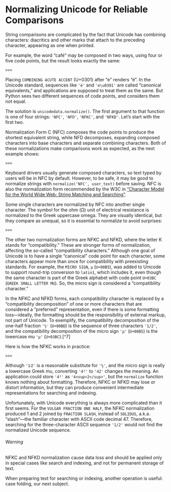 # Normalizing Unicode for Reliable Comparisons

String comparisons are complicated by the fact that Unicode has combining characters: diacritics and other marks that attach to the preceding character, appearing as one when printed.

For example, the word “café” may be composed in two ways, using four or five code points, but the result looks exactly the same:

```
>>> 
```

Placing `COMBINING ACUTE ACCENT` (U+0301) after “e” renders “é”. In the Unicode standard, sequences like `'é'` and `'e\u0301'` are called “canonical equivalents,” and applications are supposed to treat them as the same. But Python sees two different sequences of code points, and considers them not equal.

The solution is `unicodedata.normalize()`. The first argument to that function is one of four strings: `'NFC'`, `'NFD'`, `'NFKC'`, and `'NFKD'`. Let’s start with the first two.

Normalization Form C (NFC) composes the code points to produce the shortest equivalent string, while NFD decomposes, expanding composed characters into base characters and separate combining characters. Both of these normalizations make comparisons work as expected, as the next example shows:

```
>>> 
```

Keyboard drivers usually generate composed characters, so text typed by users will be in NFC by default. However, to be safe, it may be good to normalize strings with `normalize('NFC', user_text)` before saving. NFC is also the normalization form recommended by the W3C in [“Character Model for the World Wide Web: String Matching and Searching”](https://fpy.li/4-15).

Some single characters are normalized by NFC into another single character. The symbol for the ohm (Ω) unit of electrical resistance is normalized to the Greek uppercase omega. They are visually identical, but they compare as unequal, so it is essential to normalize to avoid surprises:

```
>>> 
```

The other two normalization forms are NFKC and NFKD, where the letter K stands for “compatibility.” These are stronger forms of normalization, affecting the so-called “compatibility characters.” Although one goal of Unicode is to have a single “canonical” code point for each character, some characters appear more than once for compatibility with preexisting standards. For example, the `MICRO SIGN`, `µ` (`U+00B5`), was added to Unicode to support round-trip conversion to `latin1`, which includes it, even though the same character is part of the Greek alphabet with code point `U+03BC` (`GREEK SMALL LETTER MU`). So, the micro sign is considered a “compatibility character.”

In the NFKC and NFKD forms, each compatibility character is replaced by a “compatibility decomposition” of one or more characters that are considered a “preferred” representation, even if there is some formatting loss—ideally, the formatting should be the responsibility of external markup, not part of Unicode. To exemplify, the compatibility decomposition of the one-half fraction `'½'` (`U+00BD`) is the sequence of three characters `'1/2'`, and the compatibility decomposition of the micro sign `'µ'` (`U+00B5`) is the lowercase mu `'μ'` (`U+03BC`).[^7]

Here is how the NFKC works in practice:

```
>>> 
```

Although `'1⁄2'` is a reasonable substitute for `'½'`, and the micro sign is really a lowercase Greek mu, converting `'4²'` to `'42'` changes the meaning. An application could store `'4²'` as `'4<sup>2</sup>'`, but the `normalize` function knows nothing about formatting. Therefore, NFKC or NFKD may lose or distort information, but they can produce convenient intermediate representations for searching and indexing.

Unfortunately, with Unicode everything is always more complicated than it first seems. For the `VULGAR FRACTION ONE HALF`, the NFKC normalization produced 1 and 2 joined by `FRACTION SLASH`, instead of `SOLIDUS`, a.k.a. “slash”—the familiar character with ASCII code decimal 47. Therefore, searching for the three-character ASCII sequence `'1/2'` would not find the normalized Unicode sequence.

###### Warning

NFKC and NFKD normalization cause data loss and should be applied only in special cases like search and indexing, and not for permanent storage of text.

When preparing text for searching or indexing, another operation is useful: case folding, our next subject.